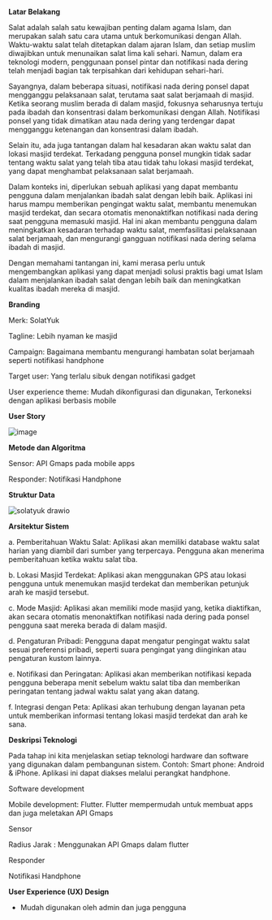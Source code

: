 **Latar Belakang**

Salat adalah salah satu kewajiban penting dalam agama Islam, dan merupakan salah satu cara utama untuk berkomunikasi dengan Allah. Waktu-waktu salat telah ditetapkan dalam ajaran Islam, dan setiap muslim diwajibkan untuk menunaikan salat lima kali sehari. Namun, dalam era teknologi modern, penggunaan ponsel pintar dan notifikasi nada dering telah menjadi bagian tak terpisahkan dari kehidupan sehari-hari.

Sayangnya, dalam beberapa situasi, notifikasi nada dering ponsel dapat mengganggu pelaksanaan salat, terutama saat salat berjamaah di masjid. Ketika seorang muslim berada di dalam masjid, fokusnya seharusnya tertuju pada ibadah dan konsentrasi dalam berkomunikasi dengan Allah. Notifikasi ponsel yang tidak dimatikan atau nada dering yang terdengar dapat mengganggu ketenangan dan konsentrasi dalam ibadah.

Selain itu, ada juga tantangan dalam hal kesadaran akan waktu salat dan lokasi masjid terdekat. Terkadang pengguna ponsel mungkin tidak sadar tentang waktu salat yang telah tiba atau tidak tahu lokasi masjid terdekat, yang dapat menghambat pelaksanaan salat berjamaah.

Dalam konteks ini, diperlukan sebuah aplikasi yang dapat membantu pengguna dalam menjalankan ibadah salat dengan lebih baik. Aplikasi ini harus mampu memberikan pengingat waktu salat, membantu menemukan masjid terdekat, dan secara otomatis menonaktifkan notifikasi nada dering saat pengguna memasuki masjid. Hal ini akan membantu pengguna dalam meningkatkan kesadaran terhadap waktu salat, memfasilitasi pelaksanaan salat berjamaah, dan mengurangi gangguan notifikasi nada dering selama ibadah di masjid.

Dengan memahami tantangan ini, kami merasa perlu untuk mengembangkan aplikasi yang dapat menjadi solusi praktis bagi umat Islam dalam menjalankan ibadah salat dengan lebih baik dan meningkatkan kualitas ibadah mereka di masjid.
  
**Branding**

Merk: SolatYuk

Tagline: Lebih nyaman ke masjid 

Campaign: Bagaimana membantu mengurangi hambatan solat berjamaah seperti notifikasi handphone 

Target user: Yang terlalu sibuk dengan notifikasi gadget

User experience theme: Mudah dikonfigurasi dan digunakan,
Terkoneksi dengan aplikasi berbasis mobile

**User Story**

![image](https://github.com/BillyYudha/UTS-UBICOM/assets/113665144/bb2ac753-5120-4c06-817e-d381df89cc39)

**Metode dan Algoritma**

Sensor:
API Gmaps pada mobile apps

Responder:
Notifikasi Handphone

**Struktur Data**

![solatyuk drawio](https://github.com/BillyYudha/UTS-UBICOM/assets/113665144/98a673f1-4af1-425e-82e2-3cad8e1d56bf)

**Arsitektur Sistem**

a.	Pemberitahuan Waktu Salat: Aplikasi akan memiliki database waktu salat harian yang diambil dari sumber yang terpercaya. Pengguna akan menerima pemberitahuan ketika waktu salat tiba.

b.	Lokasi Masjid Terdekat: Aplikasi akan menggunakan GPS atau lokasi pengguna untuk menemukan masjid terdekat dan memberikan petunjuk arah ke masjid tersebut.

c.	Mode Masjid: Aplikasi akan memiliki mode masjid yang, ketika diaktifkan, akan secara otomatis menonaktifkan notifikasi nada dering pada ponsel pengguna saat mereka berada di dalam masjid. 

d.	Pengaturan Pribadi: Pengguna dapat mengatur pengingat waktu salat sesuai preferensi pribadi, seperti suara pengingat yang diinginkan atau pengaturan kustom lainnya. 

e.	Notifikasi dan Peringatan: Aplikasi akan memberikan notifikasi kepada pengguna beberapa menit sebelum waktu salat tiba dan memberikan peringatan tentang jadwal waktu salat yang akan datang.

f.	Integrasi dengan Peta: Aplikasi akan terhubung dengan layanan peta untuk memberikan informasi tentang lokasi masjid terdekat dan arah ke sana.

**Deskripsi Teknologi**

Pada tahap ini kita menjelaskan setiap teknologi hardware dan software yang digunakan dalam pembangunan sistem. Contoh:
Smart phone: Android & iPhone. Aplikasi ini dapat diakses melalui perangkat handphone.

Software development

Mobile development: Flutter. Flutter mempermudah untuk membuat apps dan juga meletakan API Gmaps

Sensor

Radius Jarak : Menggunakan API Gmaps dalam flutter

Responder 

Notifikasi Handphone

**User Experience (UX) Design**

- Mudah digunakan oleh admin dan juga pengguna
